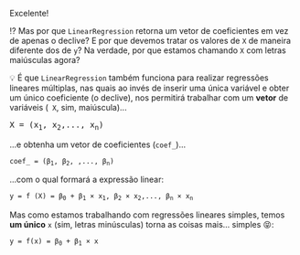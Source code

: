 Excelente!

:interrobang: Mas por que `LinearRegression` retorna um vetor de coeficientes em vez de apenas o declive? E por que devemos tratar os valores de `X` de maneira diferente dos de `y`? Na verdade, por que estamos chamando `X` com letras maiúsculas agora?

:bulb: É que `LinearRegression` também funciona para realizar regressões lineares múltiplas, nas quais ao invés de inserir uma única variável e obter um único coeficiente (o declive), nos permitirá trabalhar com um **vetor** de variáveis (` X`, sim, maiúscula)...

<pre>
<código>X = (x<sub>1</sub>, x<sub>2</sub>,..., x<sub>n</sub>)</code>
</pre>

...e obtenha um vetor de coeficientes (`coef_`)...

<pre>
<code>coef_ = (β<sub>1</sub>, β<sub>2</sub>, ,..., β<sub>n</sub>)</code>
</pre>

...com o qual formará a expressão linear:

<pre>
<code>y = f (X) = β<sub>0</sub> + β<sub>1</sub> × x<sub>1</sub>, β<sub>2</sub> × x<sub>2</sub>,..., β<sub>n</sub> × x<sub>n</sub></code>
</pre>

Mas como estamos trabalhando com regressões lineares simples, temos **um único** `x` (sim, letras minúsculas) torna as coisas mais... simples :stuck_out_tongue_closed_eyes::

<pre>
<code>y = f(x) = β<sub>0</sub> + β<sub>1</sub> × x</code>
</pre>
